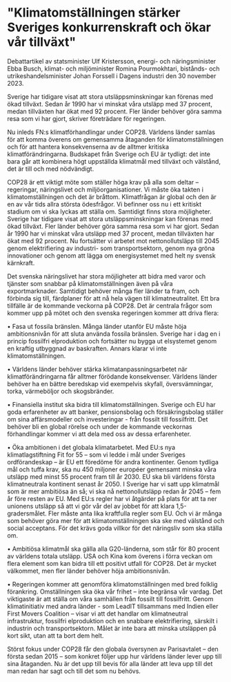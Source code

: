 # "Klimatomställningen stärker Sveriges konkurrenskraft och ökar vår tillväxt"

Debattartikel av statsminister Ulf Kristersson, energi- och näringsminister Ebba Busch, klimat- och miljöminister Romina Pourmokhtari, bistånds- och utrikeshandelsminister Johan Forssell i Dagens industri den 30 november 2023.

Sverige har tidigare visat att stora utsläppsminskningar kan förenas med ökad tillväxt. Sedan år 1990 har vi minskat våra utsläpp med 37 procent, medan tillväxten har ökat med 92 procent. Fler länder behöver göra samma resa som vi har gjort, skriver företrädare för regeringen.

Nu inleds FN:s klimatförhandlingar under COP28. Världens länder samlas för att komma överens om gemensamma åtaganden för klimatomställningen och för att hantera konsekvenserna av de alltmer kritiska klimatförändringarna. Budskapet från Sverige och EU är tydligt: det inte bara går att kombinera högt uppställda klimatmål med tillväxt och välstånd, det är till och med nödvändigt.

COP28 är ett viktigt möte som ställer höga krav på alla som deltar – regeringar, näringslivet och miljöorganisationer. Vi måste öka takten i klimatomställningen och det är bråttom. Klimatfrågan är global och den är en av vår tids allra största ödesfrågor. Vi befinner oss nu i ett kritiskt stadium om vi ska lyckas att ställa om. Samtidigt finns stora möjligheter. Sverige har tidigare visat att stora utsläppsminskningar kan förenas med ökad tillväxt. Fler länder behöver göra samma resa som vi har gjort. Sedan år 1990 har vi minskat våra utsläpp med 37 procent, medan tillväxten har ökat med 92 procent. Nu fortsätter vi arbetet mot nettonollutsläpp till 2045 genom elektrifiering av industri- som transportsektorn, genom nya gröna innovationer och genom att lägga om energisystemet med helt ny svensk kärnkraft.

Det svenska näringslivet har stora möjligheter att bidra med varor och tjänster som snabbar på klimatomställningen även på våra exportmarknader. Samtidigt behöver många fler länder ta fram, och förbinda sig till, färdplaner för att nå hela vägen till klimatneutralitet. Ett bra tillfälle är de kommande veckorna på COP28. Det är centrala frågor som kommer upp på mötet och den svenska regeringen kommer att driva flera:

• Fasa ut fossila bränslen. Många länder utanför EU måste höja ambitionsnivån för att sluta använda fossila bränslen. Sverige har i dag en i princip fossilfri elproduktion och fortsätter nu bygga ut elsystemet genom en kraftig utbyggnad av baskraften. Annars klarar vi inte klimatomställningen.

• Världens länder behöver stärka klimatanpassningsarbetet när klimatförändringarna får alltmer förödande konsekvenser. Världens länder behöver ha en bättre beredskap vid exempelvis skyfall, översvämningar, torka, värmeböljor och skogsbränder.

• Finansiella institut ska bidra till klimatomställningen. Sverige och EU har goda erfarenheter av att banker, pensionsbolag och försäkringsbolag ställer om sina affärsmodeller och investeringar - från fossilt till fossilfritt. Det behöver bli en global rörelse och under de kommande veckornas förhandlingar kommer vi att dela med oss av dessa erfarenheter.

• Öka ambitionen i det globala klimatarbetet. Med EU:s nya klimatlagstiftning Fit for 55 – som vi ledde i mål under Sveriges ordförandeskap – är EU ett föredöme för andra kontinenter. Genom tydliga mål och tuffa krav, ska nu 450 miljoner européer gemensamt minska våra utsläpp med minst 55 procent fram till år 2030. EU ska bli världens första klimatneutrala kontinent senast år 2050. I Sverige har vi satt upp klimatmål som är mer ambitiösa än så; vi ska nå nettonollutsläpp redan år 2045 – fem år före resten av EU. Med EU:s regler har vi åtgärder på plats för att ta ner unionens utsläpp så att vi gör vår del av jobbet för att klara 1,5-gradersmålet. Fler måste anta lika kraftfulla regler som EU. Och vi är många som behöver göra mer för att klimatomställningen ska ske med välstånd och social acceptans. För det krävs goda villkor för det näringsliv som ska ställa om.

• Ambitiösa klimatmål ska gälla alla G20-länderna, som står för 80 procent av världens totala utsläpp. USA och Kina kom överens i förra veckan om flera element som kan bidra till ett positivt utfall för COP28. Det är mycket välkommet, men fler länder behöver höja ambitionsnivån.

• Regeringen kommer att genomföra klimatomställningen med bred folklig förankring. Omställningen ska öka vår frihet – inte begränsa vår vardag. Det viktigaste är att ställa om våra samhällen från fossilt till fossilfritt. Genom klimatinitiativ med andra länder - som LeadIT tillsammans med Indien eller First Movers Coalition – visar vi att det handlar om klimatneutral infrastruktur, fossilfri elproduktion och en snabbare elektrifiering, särskilt i industrin och transportsektorn. Målet är inte bara att minska utsläppen på kort sikt, utan att ta bort dem helt.

Störst fokus under COP28 får den globala översynen av Parisavtalet – den första sedan 2015 – som konkret följer upp hur världens länder lever upp till sina åtaganden. Nu är det upp till bevis för alla länder att leva upp till det man redan har sagt och till det som nu behövs.
